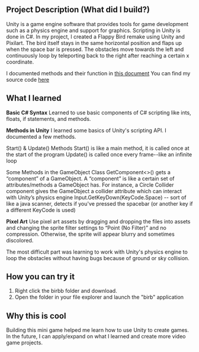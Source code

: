 ## Project Description (What did I build?)

Unity is a game engine software that provides tools for game development such as a physics engine and support for graphics. Scripting in Unity is done in C#. In my project, I created a Flappy Bird remake using Unity and Pixilart.
The bird itself stays in the same horizontal position and flaps up when the space bar is pressed.
The obstacles move towards the left and continuously loop by teleporting back to the right after reaching a certain x coordinate.

I documented methods and their function in [this document](https://docs.google.com/document/d/1xxaRc_JdFWNuIKrmpABp7LaQitRE0HluvyWXeAsEchM/edit?usp=sharing)
You can find my source code [here](https://github.com/m-rygg/apcs-2023/tree/main/unit13_flappybird)

## What I learned

**Basic C# Syntax**
Learned to use basic components of C# scripting like ints, floats, if statements, and methods.

**Methods in Unity**
I learned some basics of Unity's scripting API. I documented a few methods.

Start() & Update() Methods
Start() is like a main method, it is called once at the start of the program
Update() is called once every frame--like an infinite loop 

Some Methods in the GameObject Class
GetComponent<>() gets a “component” of a GameObject. A “component” is like a certain set of attributes/methods a GameObject has. For instance, a Circle Collider component gives the GameObject a collider attribute which can interact with Unity’s physics engine
Input.GetKeyDown(KeyCode.Space) -- sort of like a java scanner, detects if you've pressed the spacebar (or another key if a different KeyCode is used)

**Pixel Art**
Use pixel art assets by dragging and dropping the files into assets and changing the sprite filter settings to “Point (No Filter)” and no compression. Otherwise, the sprite will appear blurry and sometimes discolored. 

The most difficult part was learning to work with Unity's physics engine to loop the obstacles without having bugs because of ground or sky collision.


## How you can try it

1. Right click the birbb folder and download.
2. Open the folder in your file explorer and launch the "birb" application

## Why this is cool

Building this mini game helped me learn how to use Unity to create games. In the future, I can apply/expand on what I learned and create more video game projects. 